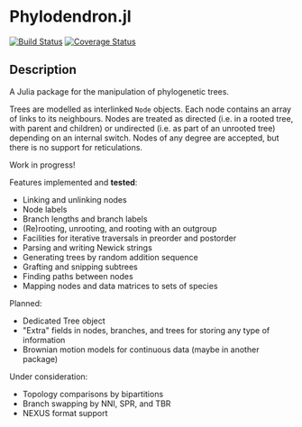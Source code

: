 # Phylodendron.jl

[![Build Status](https://travis-ci.com/eascarrunz/Phylodendron.svg?branch=master)](https://travis-ci.com/eascarrunz/Phylodendron)
[![Coverage Status](https://coveralls.io/repos/github/eascarrunz/Phylodendron/badge.svg?branch=master)](https://coveralls.io/github/eascarrunz/Phylodendron?branch=master)

## Description

A Julia package for the manipulation of phylogenetic trees. 

Trees are modelled as interlinked `Node` objects. Each node contains an array of links to its neighbours. Nodes are treated as directed (i.e. in a rooted tree, with parent and children) or undirected (i.e. as part of an unrooted tree) depending on an internal switch. Nodes of any degree are accepted, but there is no support for reticulations.

Work in progress!

Features implemented and **tested**:

- Linking and unlinking nodes
- Node labels
- Branch lengths and branch labels
- (Re)rooting, unrooting, and rooting with an outgroup
- Facilities for iterative traversals in preorder and postorder
- Parsing and writing Newick strings
- Generating trees by random addition sequence
- Grafting and snipping subtrees
- Finding paths between nodes
- Mapping nodes and data matrices to sets of species

Planned:

- Dedicated Tree object
- "Extra" fields in nodes, branches, and trees for storing any type of information
- Brownian motion models for continuous data (maybe in another package)

Under consideration:

- Topology comparisons by bipartitions
- Branch swapping by NNI, SPR, and TBR
- NEXUS format support